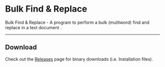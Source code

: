# Bulk Find & Replace
Bulk Find & Replace - A program to perform a bulk (multiword) find and replace in a text document .

---

## Download
Check out the [Releases](https://github.com/Stumpii/Bulk-Find-Replace/releases) page for binary downloads (i.e. Installation files).


